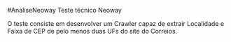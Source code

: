 #AnaliseNeoway
Teste técnico Neoway

O teste consiste em desenvolver um Crawler capaz de extrair Localidade e Faixa de CEP de pelo menos duas UFs do site do Correios.
